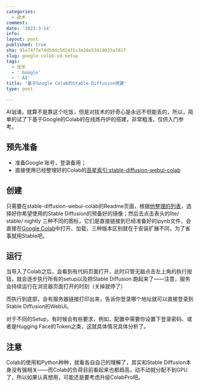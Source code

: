 ```yaml
---
categories:
  - 技术
comment: 
date: '2023-3-14'
info: 
layout: post
published: true
sha: 95a74f7e74d5ddc5d24f5c3e28e53419033a781f
slug: google-colab-sd-setup
tags:
  - 技术
  - ' Google'
  - ' AI'
title: '基于Google Colab的Stable Diffusion搭建'
type: post

---
```


AI汹涌，就算不是靠这个吃饭，但是对技术的好奇心是永远不但能丢的，所以，简单的试了下基于Google的Colab的在线炼丹炉的搭建，非常粗浅，仅供入门参考。

## 预先准备
- 准备Google 账号，登录备用；
- 直接使用已经整理好的Colab的[高星索引:stable-diffusion-webui-colab][1] 

## 创建

只需要在stable-diffusion-webui-colab的Readme页面，根据[他整理的列表][2]，选择好你希望使用的Stable Diffusion的预备好的镜像；然后去点击表头的lite/ stable/ nightly 三种不同的图标，它们是直接链接到已经准备好的ipynb文件，会直接在[Google Colab][3]中打开、加载，三种版本区别就在于安装扩展不同，为了省事就用Stable吧。

## 运行

当导入了Colab之后，会看到有代码页面打开，此时只管无脑点击左上角的执行按钮，就会逐步执行所有的setup以及把Stable Diffusion 跑起来了——注意，服务会持续运行在浏览器页面打开的时刻（关掉就停了）

而执行到底部，会有服务器链接打印出来，告诉你登录哪个地址就可以直接登录到Stable Diffusion的WebUI。

对于不同的Setup，有时候会有些要求，例如，配置中需要你设置下登录密码、或者是Hugging Face的Token之类，这就具体情况具体分析了。

## 注意

Colab的使用和Python种种，就看各自自己的理解了，其实和Stable Diffusion本身没有强相关——而Colab的负荷目前看起来也都趋高，动不动就分配不到GPU了，所以如果认真想用，可能还是要考虑升级ColabPro吧。






[1]: https://github.com/camenduru/stable-diffusion-webui-colab
[2]: https://github.com/camenduru/stable-diffusion-webui-colab#-colab
[3]: https://colab.research.google.com
